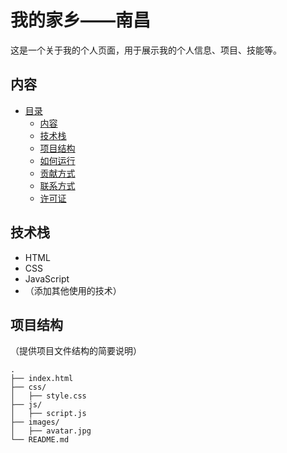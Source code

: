 # 我的家乡——南昌

这是一个关于我的个人页面，用于展示我的个人信息、项目、技能等。

## 内容

- [目录](#关于我的页面)
  - [内容](#内容)
  - [技术栈](#技术栈)
  - [项目结构](#项目结构)
  - [如何运行](#如何运行)
  - [贡献方式](#贡献方式)
  - [联系方式](#联系方式)
  - [许可证](#许可证)

## 技术栈

- HTML
- CSS
- JavaScript
- （添加其他使用的技术）

## 项目结构

（提供项目文件结构的简要说明）

```plaintext
.
├── index.html
├── css/
│   ├── style.css
├── js/
│   ├── script.js
├── images/
│   ├── avatar.jpg
└── README.md